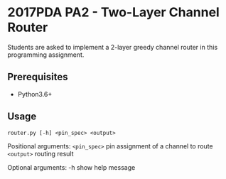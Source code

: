 # 2017PDA PA2 - Two-Layer Channel Router

Students are asked to implement a 2-layer greedy channel router in this programming assignment.

## Prerequisites

* Python3.6+

## Usage

```
router.py [-h] <pin_spec> <output>
```

Positional arguments:
`<pin_spec>`  pin assignment of a channel to route
`<output>`    routing result

Optional arguments:
 -h         show help message
